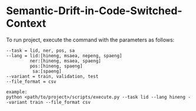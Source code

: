 # Semantic-Drift-in-Code-Switched-Context

To run project, execute the command with the parameters as follows:

    --task = lid, ner, pos, sa
    --lang = lid:[hineng, msaea, nepeng, spaeng]
             ner:[hineng, msaea, spaeng]
             pos:[hineng, spaeng]
              sa:[spaeng]
    --variant = train, validation, test
    --file_format = csv

    example:
    python <path/to/project>/scripts/execute.py --task lid --lang hineng --variant train --file_format csv
